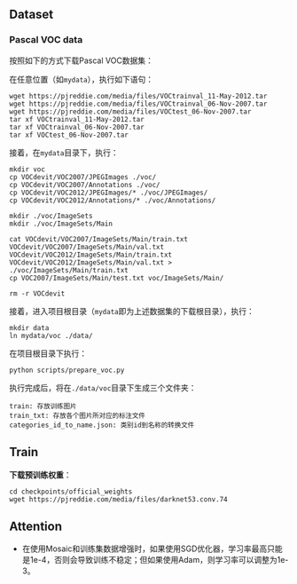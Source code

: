 ## Dataset
### Pascal VOC data
按照如下的方式下载Pascal VOC数据集：

在任意位置（如`mydata`），执行如下语句：
```shell script
wget https://pjreddie.com/media/files/VOCtrainval_11-May-2012.tar
wget https://pjreddie.com/media/files/VOCtrainval_06-Nov-2007.tar
wget https://pjreddie.com/media/files/VOCtest_06-Nov-2007.tar
tar xf VOCtrainval_11-May-2012.tar
tar xf VOCtrainval_06-Nov-2007.tar
tar xf VOCtest_06-Nov-2007.tar
```
接着，在`mydata`目录下，执行：
```shell script
mkdir voc
cp VOCdevit/VOC2007/JPEGImages ./voc/
cp VOCdevit/VOC2007/Annotations ./voc/
cp VOCdevit/VOC2012/JPEGImages/* ./voc/JPEGImages/
cp VOCdevit/VOC2012/Annotations/* ./voc/Annotations/

mkdir ./voc/ImageSets
mkdir ./voc/ImageSets/Main

cat VOCdevit/VOC2007/ImageSets/Main/train.txt VOCdevit/VOC2007/ImageSets/Main/val.txt VOCdevit/VOC2012/ImageSets/Main/train.txt VOCdevit/VOC2012/ImageSets/Main/val.txt > ./voc/ImageSets/Main/train.txt
cp VOC2007/ImageSets/Main/test.txt voc/ImageSets/Main/

rm -r VOCdevit
```
接着，进入项目根目录（`mydata`即为上述数据集的下载根目录），执行：
```shell script
mkdir data
ln mydata/voc ./data/
```
在项目根目录下执行：
```shell script
python scripts/prepare_voc.py
```
执行完成后，将在`./data/voc`目录下生成三个文件夹：
```shell script
train: 存放训练图片
train_txt: 存放各个图片所对应的标注文件
categories_id_to_name.json: 类别id到名称的转换文件
```
## Train
**下载预训练权重**：
```shell script
cd checkpoints/official_weights
wget https://pjreddie.com/media/files/darknet53.conv.74
```
## Attention
* 在使用Mosaic和训练集数据增强时，如果使用SGD优化器，学习率最高只能是1e-4，否则会导致训练不稳定；但如果使用Adam，则学习率可以调整为1e-3。